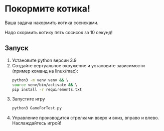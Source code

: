 # Покормите котика!

Ваша задача накормить котика сосисками.

Надо скормить котику пять сосисок за 10 секунд!

## Запуск

1. Установите python версии 3.9
2. Создайте вертуальное окружение и установите зависимости (пример команд на linux/mac):
    ```bash
    python3 -m venv venv && \ 
    source venv/bin/activate && \ 
    pip install -r requirements.txt
    ```
3. Запустите игру
    ```bash
    python3 GameForTest.py
    ```
4. Управление производится стрелками вверх и вниз, вправо и влево. Наслаждайтесь игрой!
